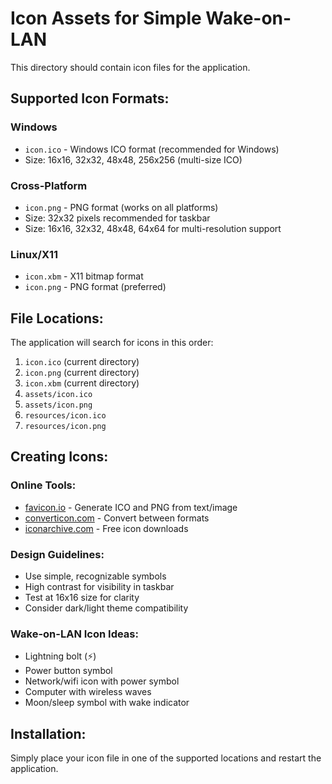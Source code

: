 # Icon Assets for Simple Wake-on-LAN

This directory should contain icon files for the application.

## Supported Icon Formats:

### Windows
- `icon.ico` - Windows ICO format (recommended for Windows)
- Size: 16x16, 32x32, 48x48, 256x256 (multi-size ICO)

### Cross-Platform  
- `icon.png` - PNG format (works on all platforms)
- Size: 32x32 pixels recommended for taskbar
- Size: 16x16, 32x32, 48x48, 64x64 for multi-resolution support

### Linux/X11
- `icon.xbm` - X11 bitmap format
- `icon.png` - PNG format (preferred)

## File Locations:

The application will search for icons in this order:
1. `icon.ico` (current directory)
2. `icon.png` (current directory) 
3. `icon.xbm` (current directory)
4. `assets/icon.ico`
5. `assets/icon.png`
6. `resources/icon.ico`
7. `resources/icon.png`

## Creating Icons:

### Online Tools:
- [favicon.io](https://favicon.io/) - Generate ICO and PNG from text/image
- [converticon.com](https://converticon.com/) - Convert between formats
- [iconarchive.com](https://iconarchive.com/) - Free icon downloads

### Design Guidelines:
- Use simple, recognizable symbols
- High contrast for visibility in taskbar
- Test at 16x16 size for clarity
- Consider dark/light theme compatibility

### Wake-on-LAN Icon Ideas:
- Lightning bolt (⚡) 
- Power button symbol
- Network/wifi icon with power symbol
- Computer with wireless waves
- Moon/sleep symbol with wake indicator

## Installation:
Simply place your icon file in one of the supported locations and restart the application.
